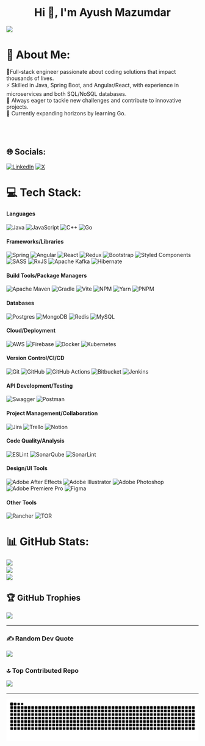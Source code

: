 <h1 align="center">Hi 👋, I'm Ayush Mazumdar</h1>

[![](https://visitcount.itsvg.in/api?id=ayushmz29&icon=3&color=4)](https://visitcount.itsvg.in)

# 💫 About Me:
🌱Full-stack engineer passionate about coding solutions that impact thousands of lives. <br>
⚡ Skilled in Java, Spring Boot, and Angular/React, with experience in microservices and both SQL/NoSQL databases. <br>
👯 Always eager to tackle new challenges and contribute to innovative projects.<br>
🔭 Currently expanding horizons by learning Go.<br><br><br><br>


## 🌐 Socials:
[![LinkedIn](https://img.shields.io/badge/LinkedIn-000?style=for-the-badge&logo=linkedin&logoColor=0A66C2)](https://linkedin.com/in/ayushmz29)
[![X](https://img.shields.io/badge/X-000?style=for-the-badge&logo=x&logoColor=white)](https://x.com/ayushh29)

# 💻 Tech Stack:
#### Languages
![Java](https://img.shields.io/badge/-Java-000?style=for-the-badge&logo=openjdk&logoColor=ED8B00)
![JavaScript](https://img.shields.io/badge/-JavaScript-000?style=for-the-badge&logo=javascript&logoColor=F7DF1E)
![C++](https://img.shields.io/badge/-C++-000?style=for-the-badge&logo=c%2B%2B&logoColor=00599C)
![Go](https://img.shields.io/badge/-Go-000?style=for-the-badge&logo=go&logoColor=00ADD8)

#### Frameworks/Libraries
![Spring](https://img.shields.io/badge/-Spring-000?style=for-the-badge&logo=spring&logoColor=6DB33F)
![Angular](https://img.shields.io/badge/-Angular-000?style=for-the-badge&logo=angular&logoColor=DD0031)
![React](https://img.shields.io/badge/-React-000?style=for-the-badge&logo=react&logoColor=61DAFB)
![Redux](https://img.shields.io/badge/-Redux-000?style=for-the-badge&logo=redux&logoColor=764ABC)
![Bootstrap](https://img.shields.io/badge/-Bootstrap-000?style=for-the-badge&logo=bootstrap&logoColor=7952B3)
![Styled Components](https://img.shields.io/badge/-Styled_Components-000?style=for-the-badge&logo=styled-components&logoColor=DB7093)
![SASS](https://img.shields.io/badge/-SASS-000?style=for-the-badge&logo=sass&logoColor=CC6699)
![RxJS](https://img.shields.io/badge/-RxJS-000?style=for-the-badge&logo=reactivex&logoColor=B7178C)
![Apache Kafka](https://img.shields.io/badge/-Apache_Kafka-000?style=for-the-badge&logo=apache-kafka&logoColor=231F20)
![Hibernate](https://img.shields.io/badge/-Hibernate-000?style=for-the-badge&logo=hibernate&logoColor=59666C)

#### Build Tools/Package Managers
![Apache Maven](https://img.shields.io/badge/-Apache_Maven-000?style=for-the-badge&logo=apache-maven&logoColor=C71A36)
![Gradle](https://img.shields.io/badge/-Gradle-000?style=for-the-badge&logo=gradle&logoColor=02303A)
![Vite](https://img.shields.io/badge/-Vite-000?style=for-the-badge&logo=vite&logoColor=646CFF)
![NPM](https://img.shields.io/badge/-NPM-000?style=for-the-badge&logo=npm&logoColor=CB3837)
![Yarn](https://img.shields.io/badge/-Yarn-000?style=for-the-badge&logo=yarn&logoColor=2C8EBB)
![PNPM](https://img.shields.io/badge/-PNPM-000?style=for-the-badge&logo=pnpm&logoColor=f69220)

#### Databases
![Postgres](https://img.shields.io/badge/-Postgres-000?style=for-the-badge&logo=postgresql&logoColor=316192)
![MongoDB](https://img.shields.io/badge/-MongoDB-000?style=for-the-badge&logo=mongodb&logoColor=47A248)
![Redis](https://img.shields.io/badge/-Redis-000?style=for-the-badge&logo=redis&logoColor=DC382D)
![MySQL](https://img.shields.io/badge/-MySQL-000?style=for-the-badge&logo=mysql&logoColor=4479A1)

#### Cloud/Deployment
![AWS](https://img.shields.io/badge/-AWS-000?style=for-the-badge&logo=amazon-aws&logoColor=FF9900)
![Firebase](https://img.shields.io/badge/-Firebase-000?style=for-the-badge&logo=firebase&logoColor=FFCA28)
![Docker](https://img.shields.io/badge/-Docker-000?style=for-the-badge&logo=docker&logoColor=2496ED)
![Kubernetes](https://img.shields.io/badge/-Kubernetes-000?style=for-the-badge&logo=kubernetes&logoColor=326CE5)

#### Version Control/CI/CD
![Git](https://img.shields.io/badge/-Git-000?style=for-the-badge&logo=git&logoColor=F05032)
![GitHub](https://img.shields.io/badge/-GitHub-000?style=for-the-badge&logo=github&logoColor=white)
![GitHub Actions](https://img.shields.io/badge/-GitHub_Actions-000?style=for-the-badge&logo=github-actions&logoColor=2088FF)
![Bitbucket](https://img.shields.io/badge/-Bitbucket-000?style=for-the-badge&logo=bitbucket&logoColor=0052CC)
![Jenkins](https://img.shields.io/badge/-Jenkins-000?style=for-the-badge&logo=jenkins&logoColor=D24939)

#### API Development/Testing
![Swagger](https://img.shields.io/badge/-Swagger-000?style=for-the-badge&logo=swagger&logoColor=85EA2D)
![Postman](https://img.shields.io/badge/-Postman-000?style=for-the-badge&logo=postman&logoColor=FF6C37)

#### Project Management/Collaboration
![Jira](https://img.shields.io/badge/-Jira-000?style=for-the-badge&logo=jira&logoColor=0052CC)
![Trello](https://img.shields.io/badge/-Trello-000?style=for-the-badge&logo=trello&logoColor=0052CC)
![Notion](https://img.shields.io/badge/-Notion-000?style=for-the-badge&logo=notion&logoColor=white)

#### Code Quality/Analysis
![ESLint](https://img.shields.io/badge/-ESLint-000?style=for-the-badge&logo=eslint&logoColor=4B32C3)
![SonarQube](https://img.shields.io/badge/-SonarQube-000?style=for-the-badge&logo=sonarqube&logoColor=4E9BCD)
![SonarLint](https://img.shields.io/badge/-SonarLint-000?style=for-the-badge&logo=sonarlint&logoColor=CB2029)

#### Design/UI Tools
![Adobe After Effects](https://img.shields.io/badge/-Adobe_After_Effects-000?style=for-the-badge&logo=adobe-after-effects&logoColor=9999FF)
![Adobe Illustrator](https://img.shields.io/badge/-Adobe_Illustrator-000?style=for-the-badge&logo=adobe-illustrator&logoColor=FF9A00)
![Adobe Photoshop](https://img.shields.io/badge/-Adobe_Photoshop-000?style=for-the-badge&logo=adobe-photoshop&logoColor=31A8FF)
![Adobe Premiere Pro](https://img.shields.io/badge/-Adobe_Premiere_Pro-000?style=for-the-badge&logo=adobe-premiere-pro&logoColor=9999FF)
![Figma](https://img.shields.io/badge/-Figma-000?style=for-the-badge&logo=figma&logoColor=F24E1E)

#### Other Tools
![Rancher](https://img.shields.io/badge/rancher-000?style=for-the-badge&logo=rancher&logoColor=0075A8)
![TOR](https://img.shields.io/badge/tor-000?style=for-the-badge&logo=tor-project&logoColor=7E4798)

# 📊 GitHub Stats:
![](https://github-readme-stats.vercel.app/api?username=ayushmz29&theme=onedark&hide_border=false&include_all_commits=true&count_private=true)<br/>
![](https://github-readme-streak-stats.herokuapp.com/?user=ayushmz29&theme=onedark&hide_border=false)<br/>
![](https://github-readme-stats.vercel.app/api/top-langs/?username=ayushmz29&theme=onedark&hide_border=false&include_all_commits=true&count_private=true&layout=compact)

## 🏆 GitHub Trophies
![](https://github-profile-trophy.vercel.app/?username=ayushmz29&theme=onedark&no-frame=false&no-bg=false&margin-w=4)

---

### ✍️ Random Dev Quote
![](https://quotes-github-readme.vercel.app/api?type=horizontal&theme=gruvbox)

### 🔝 Top Contributed Repo
![](https://github-contributor-stats.vercel.app/api?username=ayushmz29&limit=5&theme=onedark&combine_all_yearly_contributions=true)

---

<p align="center">
<img src="https://github.com/ayushmz29/ayushmz29/blob/output/github-contribution-grid-snake.svg">
</p>

